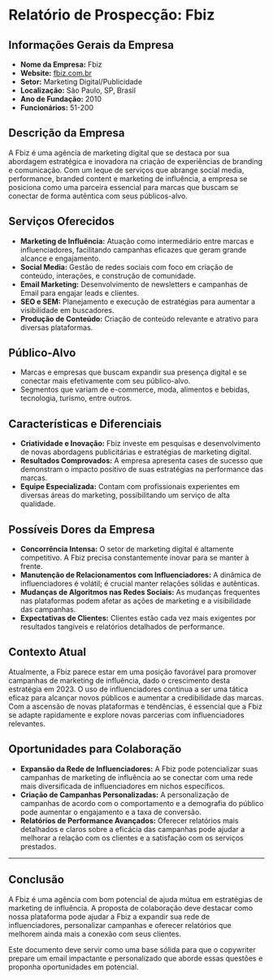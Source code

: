 # Relatório de Prospecção: Fbiz

## Informações Gerais da Empresa

- **Nome da Empresa:** Fbiz
- **Website:** [fbiz.com.br](http://www.fbiz.com.br)
- **Setor:** Marketing Digital/Publicidade
- **Localização:** São Paulo, SP, Brasil
- **Ano de Fundação:** 2010
- **Funcionários:** 51-200

## Descrição da Empresa

A Fbiz é uma agência de marketing digital que se destaca por sua abordagem estratégica e inovadora na criação de experiências de branding e comunicação. Com um leque de serviços que abrange social media, performance, branded content e marketing de influência, a empresa se posiciona como uma parceira essencial para marcas que buscam se conectar de forma autêntica com seus públicos-alvo.

## Serviços Oferecidos

- **Marketing de Influência:** Atuação como intermediário entre marcas e influenciadores, facilitando campanhas eficazes que geram grande alcance e engajamento.
- **Social Media:** Gestão de redes sociais com foco em criação de conteúdo, interações, e construção de comunidade.
- **Email Marketing:** Desenvolvimento de newsletters e campanhas de Email para engajar leads e clientes.
- **SEO e SEM:** Planejamento e execução de estratégias para aumentar a visibilidade em buscadores.
- **Produção de Conteúdo:** Criação de conteúdo relevante e atrativo para diversas plataformas.

## Público-Alvo

- Marcas e empresas que buscam expandir sua presença digital e se conectar mais efetivamente com seu público-alvo.
- Segmentos que variam de e-commerce, moda, alimentos e bebidas, tecnologia, turismo, entre outros.

## Características e Diferenciais

- **Criatividade e Inovação:** Fbiz investe em pesquisas e desenvolvimento de novas abordagens publicitárias e estratégias de marketing digital.
- **Resultados Comprovados:** A empresa apresenta cases de sucesso que demonstram o impacto positivo de suas estratégias na performance das marcas.
- **Equipe Especializada:** Contam com profissionais experientes em diversas áreas do marketing, possibilitando um serviço de alta qualidade.

## Possíveis Dores da Empresa

- **Concorrência Intensa:** O setor de marketing digital é altamente competitivo. A Fbiz precisa constantemente inovar para se manter à frente.
- **Manutenção de Relacionamentos com Influenciadores:** A dinâmica de influenciadores é volátil; é crucial manter relações sólidas e autênticas.
- **Mudanças de Algoritmos nas Redes Sociais:** As mudanças frequentes nas plataformas podem afetar as ações de marketing e a visibilidade das campanhas.
- **Expectativas de Clientes:** Clientes estão cada vez mais exigentes por resultados tangíveis e relatórios detalhados de performance.

## Contexto Atual

Atualmente, a Fbiz parece estar em uma posição favorável para promover campanhas de marketing de influência, dado o crescimento desta estratégia em 2023. O uso de influenciadores continua a ser uma tática eficaz para alcançar novos públicos e aumentar a credibilidade das marcas. Com a ascensão de novas plataformas e tendências, é essencial que a Fbiz se adapte rapidamente e explore novas parcerias com influenciadores relevantes.

## Oportunidades para Colaboração

- **Expansão da Rede de Influenciadores:** A Fbiz pode potencializar suas campanhas de marketing de influência ao se conectar com uma rede mais diversificada de influenciadores em nichos específicos.
- **Criação de Campanhas Personalizadas:** A personalização de campanhas de acordo com o comportamento e a demografia do público pode aumentar o engajamento e a taxa de conversão.
- **Relatórios de Performance Avançados:** Oferecer relatórios mais detalhados e claros sobre a eficácia das campanhas pode ajudar a melhorar a relação com os clientes e a satisfação com os serviços prestados.

---

## Conclusão

A Fbiz é uma agência com bom potencial de ajuda mútua em estratégias de marketing de influência. A proposta de colaboração deve destacar como nossa plataforma pode ajudar a Fbiz a expandir sua rede de influenciadores, personalizar campanhas e oferecer relatórios que melhorem ainda mais a conexão com seus clientes. 

Este documento deve servir como uma base sólida para que o copywriter prepare um email impactante e personalizado que aborde essas questões e proponha oportunidades em potencial.